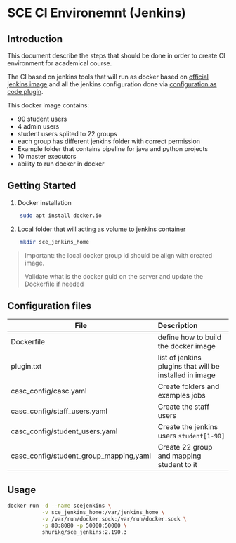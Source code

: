 # SCE CI Environemnt (Jenkins)

## Introduction

This document describe the steps that should be done in order to create CI environment for academical course.

The CI based on jenkins tools that will run as docker based on [official jenkins image](https://github.com/jenkinsci/docker/blob/master/README.md) and all the jenkins configuration done via [configuration as code plugin](https://github.com/jenkinsci/configuration-as-code-plugin/blob/master/README.md).

This docker image contains:

* 90 student users
* 4 admin users
* student users splited to 22 groups
* each group has different jenkins folder with correct permission
* Example folder that contains pipeline for java and python projects
* 10 master executors
* ability to run docker in docker

## Getting Started

1. Docker installation

```sh
    sudo apt install docker.io
```

2. Local folder that will acting as volume to jenkins container

```sh
    mkdir sce_jenkins_home
```

> Important: the local docker group id should be align with created image.
>
> Validate what is the docker guid on the server and update the Dockerfile if needed

## Configuration files

| File                                   | Description                                             |
| -------------------------------------- |:--------------------------------------------------------|
| Dockerfile                             | define how to build the docker image                    |
| plugin.txt                             | list of jenkins plugins that will be installed in image |
| casc_config/casc.yaml                  | Create folders and examples jobs                        |
| casc_config/staff_users.yaml           | Create the staff users                                  |
| casc_config/student_users.yaml         | Create the jenkins users `student[1-90]`                |
| casc_config/student_group_mapping,yaml | Create 22 group and mapping student to it               |

## Usage

```sh
docker run -d --name scejenkins \
           -v sce_jenkins_home:/var/jenkins_home \
           -v /var/run/docker.sock:/var/run/docker.sock \
           -p 80:8080 -p 50000:50000 \
           shurikg/sce_jenkins:2.190.3
```
